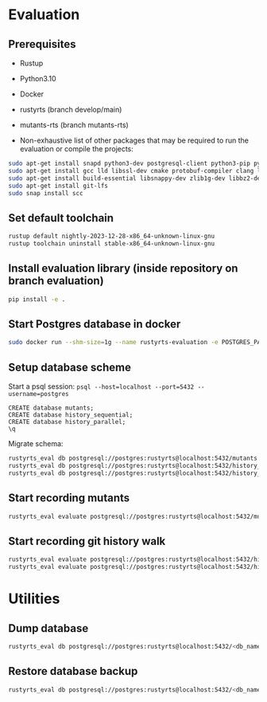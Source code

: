 # Evaluation

## Prerequisites
- Rustup
- Python3.10
- Docker

- rustyrts (branch develop/main)
- mutants-rts (branch mutants-rts)

- Non-exhaustive list of other packages that may be required to run the evaluation or compile the projects:
```bash
sudo apt-get install snapd python3-dev postgresql-client python3-pip python3.10-venv
sudo apt-get install gcc lld libssl-dev cmake protobuf-compiler clang libsqlite3-dev
sudo apt-get install build-essential libsnappy-dev zlib1g-dev libbz2-dev libgflags-dev liblz4-dev libzstd-dev
sudo apt-get install git-lfs
sudo snap install scc
```

## Set default toolchain
```bash
rustup default nightly-2023-12-28-x86_64-unknown-linux-gnu
rustup toolchain uninstall stable-x86_64-unknown-linux-gnu
```

## Install evaluation library (inside repository on branch evaluation)
```bash
pip install -e .
```

## Start Postgres database in docker
```bash
sudo docker run --shm-size=1g --name rustyrts-evaluation -e POSTGRES_PASSWORD=rustyrts -p 5432:5432 -d postgres:12-bookworm
```


## Setup database scheme
Start a psql session: `psql --host=localhost --port=5432 --username=postgres`
```postgresql
CREATE database mutants;
CREATE database history_sequential;
CREATE database history_parallel;
\q
```

Migrate schema:
```bash
rustyrts_eval db postgresql://postgres:rustyrts@localhost:5432/mutants migrate mutants  # adapt this to your db connection if necessary
rustyrts_eval db postgresql://postgres:rustyrts@localhost:5432/history_sequential migrate history_sequential
rustyrts_eval db postgresql://postgres:rustyrts@localhost:5432/history_parallel migrate history_parallel
```

## Start recording mutants
```bash
rustyrts_eval evaluate postgresql://postgres:rustyrts@localhost:5432/mutants mutants
```

## Start recording git history walk
```bash
rustyrts_eval evaluate postgresql://postgres:rustyrts@localhost:5432/history_parallel history hardcoded parallel
rustyrts_eval evaluate postgresql://postgres:rustyrts@localhost:5432/history_sequential history hardcoded sequential
```


# Utilities

## Dump database
```bash
rustyrts_eval db postgresql://postgres:rustyrts@localhost:5432/<db_name> dump <file_name>
```

## Restore database backup
```bash
rustyrts_eval db postgresql://postgres:rustyrts@localhost:5432/<db_name> restore <file_name>
```